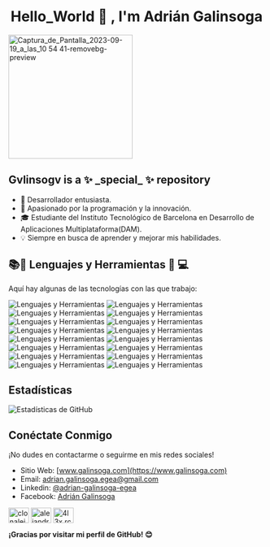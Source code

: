 <h1 align= "center"> Hello_World 👋 , I'm Adrián Galinsoga </h1>


<img width="244" align="center" alt="Captura_de_Pantalla_2023-09-19_a_las_10 54 41-removebg-preview" src="https://github.com/Gvlinsogv/Gvlinsogv/assets/116064067/c0155c1c-de3d-41d9-9d5d-7f9ed8ec2989">

<h2> Gvlinsogv is a ✨ _special_ ✨ repository </h2>

- 🌟 Desarrollador entusiasta.
- 🚀 Apasionado por la programación y la innovación.
- 🎓 Estudiante del Instituto Tecnológico de Barcelona en Desarrollo de Aplicaciones Multiplataforma(DAM).
- 💡 Siempre en busca de aprender y mejorar mis habilidades.



## 📚📓 Lenguajes y Herramientas 🔧 💻

Aquí hay algunas de las tecnologías con las que trabajo:

![Lenguajes y Herramientas](https://img.shields.io/badge/Kotlin-0095D5?&style=for-the-badge&logo=kotlin&logoColor=white)
![Lenguajes y Herramientas](https://img.shields.io/badge/Python-FFD43B?style=for-the-badge&logo=python&logoColor=blue)
![Lenguajes y Herramientas](https://img.shields.io/badge/Trello-0052CC?style=for-the-badge&logo=trello&logoColor=white)
![Lenguajes y Herramientas](https://img.shields.io/badge/Linux-FCC624?style=for-the-badge&logo=linux&logoColor=black)
![Lenguajes y Herramientas](https://img.shields.io/badge/mac%20os-000000?style=for-the-badge&logo=apple&logoColor=white)
![Lenguajes y Herramientas](https://img.shields.io/badge/Windows-0078D6?style=for-the-badge&logo=windows&logoColor=white)
![Lenguajes y Herramientas](https://img.shields.io/badge/Android_Studio-3DDC84?style=for-the-badge&logo=android-studio&logoColor=white)
![Lenguajes y Herramientas](https://img.shields.io/badge/firebase-ffca28?style=for-the-badge&logo=firebase&logoColor=black)
![Lenguajes y Herramientas](https://img.shields.io/badge/Composer-885630?style=for-the-badge&logo=Composer&logoColor=white)
![Lenguajes y Herramientas](https://img.shields.io/badge/PostgreSQL-316192?style=for-the-badge&logo=postgresql&logoColor=white)
![Lenguajes y Herramientas](https://img.shields.io/badge/Adobe%20Illustrator-FF9A00?style=for-the-badge&logo=adobe%20illustrator&logoColor=white)
![Lenguajes y Herramientas](https://img.shields.io/badge/Adobe%20InDesign-FF3366?style=for-the-badge&logo=Adobe%20InDesign&logoColor=white)
![Lenguajes y Herramientas](https://img.shields.io/badge/Adobe%20Photoshop-31A8FF?style=for-the-badge&logo=Adobe%20Photoshop&logoColor=black)
![Lenguajes y Herramientas](https://img.shields.io/badge/IntelliJ_IDEA-000000.svg?style=for-the-badge&logo=intellij-idea&logoColor=white)
![Lenguajes y Herramientas](https://img.shields.io/badge/Visual_Studio_Code-0078D4?style=for-the-badge&logo=visual%20studio%20code&logoColor=white)
![Lenguajes y Herramientas](https://img.shields.io/badge/json-5E5C5C?style=for-the-badge&logo=json&logoColor=white)



## Estadísticas

![Estadísticas de GitHub](https://github-readme-stats.vercel.app/api?username=Gvlinsogv&show_icons=true&theme=dark)

## Conéctate Conmigo

¡No dudes en contactarme o seguirme en mis redes sociales!

- Sitio Web: [www.galinsoga.com](https://www.galinsoga.com)
- Email: adrian.galinsoga.egea@gmail.com
- Linkedin: [@adrian-galinsoga-egea](https://www.linkedin.com/in/adrian-galinsoga-egea)
- Facebook: [Adrián Galinsoga](https://www.facebook.com/)

<a href="https://twitter.com/" rel="nofollow"><img src="https://raw.githubusercontent.com/rahuldkjain/github-profile-readme-generator/master/src/images/icons/Social/twitter.svg" alt="clonalejandro11" style="max-width: 100%;" width="40" height="30" align="middle"></a>
<a href="https://www.linkedin.com/in/adrian-galinsoga-egea/" rel="nofollow"><img src="https://raw.githubusercontent.com/rahuldkjain/github-profile-readme-generator/master/src/images/icons/Social/linked-in-alt.svg" alt="alejandro-rios-calera-7b4457159" style="max-width: 100%;" width="40" height="30" align="middle"></a>
<a href="https://instagram.com/4l3x.rc" rel="nofollow"><img src="https://raw.githubusercontent.com/rahuldkjain/github-profile-readme-generator/master/src/images/icons/Social/instagram.svg" alt="4l3x.rc" style="max-width: 100%;" width="40" height="30" align="middle"></a>



<b>¡Gracias por visitar mi perfil de GitHub! 😊</b>




